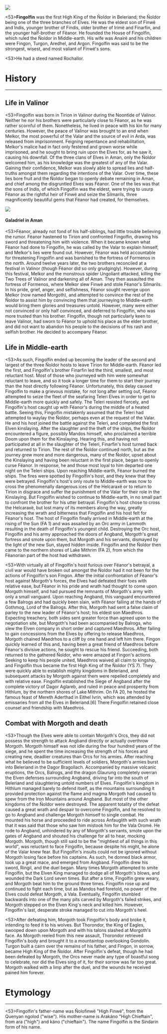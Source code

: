 ![](characters/galadriel/7.jpg)

<53>**Fingolfin**  was the first High King of the Ñoldor in Beleriand; the Ñoldor being one of the three branches of Elves. He was the eldest son of Finwë and Indis, younger brother of Findis, older brother of Irimë and Finarfin, and the younger half-brother of Fëanor. He founded the House of Fingolfin, which ruled the Ñoldor in Middle-earth. His wife was Anairë and his children were Fingon, Turgon, Aredhel, and Argon. Fingolfin was said to be the strongest, wisest, and most valiant of Finwë's sons.

<53>He had a steed named Rochallor.

# History
---

## **Life in Valinor**

<53>Fingolfin was born in Tirion in Valinor during the Noontide of Valinor. Neither he nor his brothers were particularly close to Fëanor, as he was rather scornful of them. Nonetheless, he lived in peace with his kin for many centuries. However, the peace of Valinor was brought to an end when Melkor, the most powerful of the Valar and the source of evil in Arda, was released from imprisonment. Feigning repentance and rehabilitation, Melkor's malice had in fact only festered and grown worse while imprisoned, and he sought to bring ruin upon the Elves for, as he saw it, causing his downfall. Of the three clans of Elves in Aman, only the Ñoldor welcomed him, as his knowledge was the greatest of any of the Valar. Gaining their confidence, Melkor was slowly able to spread lies and half-truths amongst them regarding the intentions of the Valar. Over time, these lies bore fruit and the Ñoldor began to openly debate remaining in Aman, and chief among the disgruntled Elves was Fëanor. One of the lies was that the sons of Indis, of which Fingolfin was the eldest, were trying to usurp Fëanor as the rightful heir of Finwë and seize the Silmarils, three magnificently beautiful gems that Fëanor had created, for themselves.

![](characters/galadriel/2.jpg)

#### Galadriel in Aman

<53>Fëanor, already not fond of his half-siblings, had little trouble believing the rumor. Fëanor hastened to Tirion and confronted Fingolfin, drawing his sword and threatening him with violence. When it became known what Fëanor had done to Fingolfin, he was called by the Valar to explain himself, and Melkor's lies were found out. However, Fëanor was held accountable for threatening Fingolfin and was banished to the fortress of Formenos in the north. Around twelve years later, the two brothers reconciled at a festival in Valinor (though Fëanor did so only grudgingly). However, during this festival, Melkor and the monstrous spider Ungoliant attacked, killing the Two Trees of Valinor and darkening all of Aman. They then assaulted the fortress of Formenos, where Melkor slew Finwë and stole Fëanor's Silmarils. In his pride, grief, anger, and selfishness, Fëanor sought revenge upon Melkor (now named Morgoth), and attempted to convince the rest of the Ñoldor to assist him by convincing them that journeying to Middle-earth would bring them glories and treasures untold. However, many were either not convinced or only half convinced, and deferred to Fingolfin, who was more trusted than his brother. Fingolfin, though not particularly keen to leave Valinor, had sworn to Fëanor to uphold his place as the elder brother, and did not want to abandon his people to the decisions of his rash and selfish brother. He decided to accompany Fëanor.

## **Life in Middle-earth**

<53>As such, Fingolfin ended up becoming the leader of the second and largest of the three Ñoldor hosts to leave Tirion for Middle-earth. Fëanor led the first, and Fingolfin's brother Finarfin led the third, smallest, and most reluctant host. Most of those who journeyed with him were somewhat reluctant to leave, and so it took a longer time for them to start their journey than the host directly following Fëanor. Unfortunately, this delay caused Fingolfin to make a grievous mistake, for not long after setting out, Fëanor attempted to seize the fleet of the seafaring Teleri Elves in order to get to Middle-earth more quickly and safely. The Teleri resisted fiercely, and Fingolfin's host caught up with Fëanor's during the middle of a heated battle. Seeing this, Fingolfin mistakenly assumed that the Teleri had attempted to waylay the Ñoldor, perhaps even at the request of the Valar. He and his host joined the battle against the Teleri, and completed the first Elven kinslaying. After the slaughter and the theft of the ships, the Ñoldor encountered a figure, possibly Mandos himself, who proclaimed a terrible Doom upon them for the Kinslaying. Hearing this, and having not participated at all in the slaughter of the Teleri, Finarfin's host turned back and returned to Tirion. The rest of the Ñoldor continued north, but as the journey grew more and more dangerous, many of the Ñoldor, upset about the Kinslaying and having been reluctant in the first place, began to openly curse Fëanor. In response, he and those most loyal to him departed one night on the Teleri ships. Upon reaching Middle-earth, Fëanor burned the ships. The fires were spotted by Fingolfin's host, and they knew that they were betrayed. Fingolfin's host's only route to Middle-earth was now to cross the phenomenally dangerous ices of the Helcaraxë or to return to Tirion in disgrace and suffer the punishment of the Valar for their role in the Kinslaying. But Fingolfin wished to continue to Middle-earth, in no small part to confront the brother for his utter betrayal. Fingolfin's host chose to cross the Helcaraxë, but lost many of its members along the way, greatly increasing the wrath and bitterness that Fingolfin and his host felt for Fëanor's host. The host of Fingolfin finally arrived in Middle-earth at the rising of the Sun (FA 1) and was assailed by an Orc army in Lammoth resulting in the death of Fingolfin's youngest child. Destroying the Orc host, Fingolfin and his army approached the doors of Angband, Morgoth's great fortress and smote upon them, but Morgoth and his servants, dismayed by the light of the new Sun, stayed hidden inside. Fingolfin and the Ñoldor then came to the northern shores of Lake Mithrim (FA 2), from which the Fëanorian part of the host had withdrawn.

<53>With virtually all of Fingolfin's host furious over Fëanor's betrayal, a civil war would have broken out amongst the Ñoldor had it not been for the actions of Fingolfin's son Fingon. After the initial confrontation of Fëanor's host against Morgoth's forces, the Elves had defeated their foes with relative ease, but Fëanor in his pride and wrath had thought to come upon Morgoth himself, and had pursued the remnants of Morgoth's army with only a small vanguard. Upon reaching Angband, this vanguard encountered a few Balrogs and had quickly been slain, with Fëanor falling at the hands of Gothmog, Lord of the Balrogs. After this, Morgoth had sent a false claim of parley to the new leader of Fëanor's host; his eldest son Maedhros. Expecting treachery, both sides sent greater force than agreed upon to the negotiation site, but Morgoth's had been accompanied by Balrogs, who slew the Elven company in short order and captured Maedhros. After failing to gain concessions from the Elves by offering to release Maedhros, Morgoth chained Maedrhos to a cliff by one hand and left him there. Fingon quickly learned of this and, having been a great friend of Maedhros before Fëanor's divisive actions, he sought to rescue his friend. Succeeding, both returned to the gathered Ñoldor, who were amazed at Fingon's actions. Seeking to keep his people united, Maedhros waived all claim to kingship, and Fingolfin thus became the first High King of the Ñoldor (YS 7). They were quickly able to establish mighty kingdoms in Beleriand, and subsequent attacks by Morgoth against them were repelled completely and with relative ease. Fingolfin established the Siege of Angband after the complete victory of Dagor Aglareb, and ruled in peace and prosperity from Hithlum, by the northern shores of Lake Mithrim. On FA 20, he hosted the famous feast of Mereth Aderthad in Eithel Ivrin, which was attended by emissaries from all the Elves in Beleriand.[6] There Fingolfin retained close counsel and friendship with Maedhros.

## **Combat with Morgoth and death**

<53>Though the Elves were able to contain Morgoth's Orcs, they did not possess the strength to attack Angband directly or actually overthrow Morgoth. Morgoth himself was not idle during the four hundred years of the siege, and he spent the time increasing the strength of his forces and creating new, deadlier creatures than Orcs for his armies. After reaching what he believed to be sufficient levels of soldiers, Morgoth's armies burst into Beleriand in the Dagor Bragollach. Accompanied by massive volcanic eruptions, the Orcs, Balrogs, and the dragon Glaurung completely overran the Elven defenses surrounding Angband, driving far into the south of Beleriand and slaughtering untold numbers of Elves. Fingolfin's kingdom in Hithlum managed barely to defend itself, as the mountains surrounding it provided protection against the flame and magma Morgoth had caused to spew from the Iron Mountains around Angband. But most of the other kingdoms of the Ñoldor were destroyed. The apparent totality of the defeat caused a great wrath and despair to overcome Fingolfin, and he resolved to go to Angband and challenge Morgoth himself to single combat. He mounted his horse and proceeded to ride across Anfauglith with such wrath that it was said that those who saw him mistook him for the Vala Oromë. He rode to Angband, unhindered by any of Morgoth's servants, smote upon the gates of Angband and shouted his challenge for all to hear, mocking Morgoth. Morgoth, though still said to be the "mightiest of all things in this world", was reluctant to face Fingolfin, because despite his might, he alone of the Valar knew fear. But Fingolfin's insults could not be ignored without Morgoth losing face before his captains. As such, he donned black armor, took up a great mace, and emerged from Angband. Fingolfin drew his sword, Ringil, and the duel began. Many times Morgoth attempted to smite Fingolfin, but the Elven King managed to dodge all of Morgoth's blows, and wounded the Dark Lord seven times. But after a time, Fingolfin grew weary, and Morgoth beat him to the ground three times. Fingolfin rose up and continued to fight each time, but as Mandos had foretold, no power of the Elves could defeat Morgoth, a Vala. Eventually, Fingolfin stumbled backwards into one of the many pits carved by Morgoth's failed strikes, and Morgoth stepped on the Elven King's neck and killed him. However, Fingolfin's last, desperate stroke managed to cut into Morgoth's heel.

<53>After defeating him, Morgoth took Fingolfin's body and broke it, intending to feed it to his wolves. But Thorondor, the King of Eagles, swooped down upon Morgoth and with his talons slashed at Morgoth's face. As Morgoth reeled from this new assault, Thorondor retrieved Fingolfin's body and brought it to a mountaintop overlooking Gondolin. Turgon built a cairn over the remains of his father, and Fingon, in sorrow, became High King of the Ñoldor. After Fingolfin's defeat, though he had been defeated by Morgoth, the Orcs never made any type of boastful song to celebrate, nor did the Elves sing of it, for their sorrow was far too great. Morgoth walked with a limp after the duel, and the wounds he received pained him forever.

# Etymology

---

<53>Fingolfin's father-name was Ñolofinwë "High Finwë", from the Quenyan ngolod ("wise"). His mother-name is Arakáno "High Chieftain", from ara ("high") and káno ("chieftain"). The name Fingolfin is the Sindarin form of his name.
